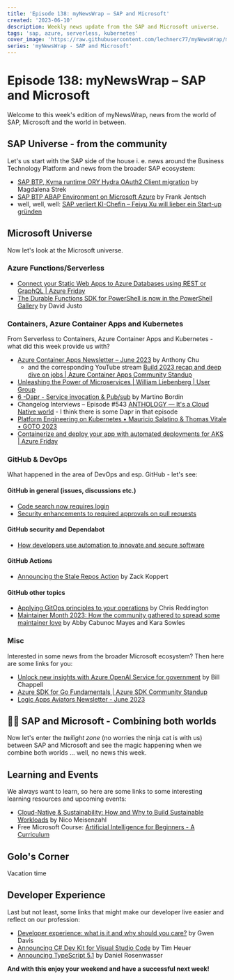 ```yaml
---
title: 'Episode 138: myNewsWrap – SAP and Microsoft'
created: '2023-06-10'
description: Weekly news update from the SAP and Microsoft universe.
tags: 'sap, azure, serverless, kubernetes'
cover_image: 'https://raw.githubusercontent.com/lechnerc77/myNewsWrap/main/episodes/cover-images/episode138small.png'
series: 'myNewsWrap - SAP and Microsoft'
---
```


# Episode 138: myNewsWrap – SAP and Microsoft

Welcome to this week's edition of myNewsWrap, news from the world of SAP, Microsoft and the world in between.

## SAP Universe - from the community

Let's us start with the SAP side of the house i. e. news around the Business Technology Platform and news from the broader SAP ecosystem:

* [SAP BTP, Kyma runtime ORY Hydra OAuth2 Client migration](https://blogs.sap.com/2023/06/06/sap-btp-kyma-runtime-ory-hydra-oauth2-client-migration/) by Magdalena Strek
* [SAP BTP ABAP Environment on Microsoft Azure](https://blogs.sap.com/2023/06/06/sap-btp-abap-environment-on-microsoft-azure/) by Frank Jentsch
* well, well, well: [SAP verliert KI-Chefin – Feiyu Xu will lieber ein Start-up gründen](https://amp2-handelsblatt-com.cdn.ampproject.org/c/s/amp2.handelsblatt.com/technik/it-tk/kuenstliche-intelligenz-sap-verliert-ki-chefin-feiyu-xu-will-lieber-ein-start-up-gruenden/29177404.html)

## Microsoft Universe

Now let's look at the Microsoft universe.

### Azure Functions/Serverless

* [Connect your Static Web Apps to Azure Databases using REST or GraphQL | Azure Friday](https://youtu.be/gCrBSSOezSQ)
* [The Durable Functions SDK for PowerShell is now in the PowerShell Gallery](https://techcommunity.microsoft.com/t5/apps-on-azure-blog/the-durable-functions-sdk-for-powershell-is-now-in-the/ba-p/3831973?WT.mc_id=AZ-MVP-5004195) by David Justo

### Containers, Azure Container Apps and Kubernetes

From Serverless to Containers, Azure Container Apps and Kubernetes - what did this week provide us with?

* [Azure Container Apps Newsletter – June 2023](https://techcommunity.microsoft.com/t5/apps-on-azure-blog/azure-container-apps-newsletter-june-2023/ba-p/3840337?WT.mc_id=AZ-MVP-5004195) by Anthony Chu
  * and the corresponding YouTube stream [Build 2023 recap and deep dive on jobs | Azure Container Apps Community Standup](https://www.youtube.com/live/91yPTbLECXM?feature=share)
* [Unleashing the Power of Microservices | William Liebenberg | User Group](https://youtu.be/NEzirkdO1ac)
* [6 -Dapr - Service invocation & Pub/sub](https://www.linkedin.com/pulse/6-dapr-service-invocation-pubsub-martino-bordin/) by Martino Bordin
* Changelog Interviews – Episode #543 [ANTHOLOGY — It's a Cloud Native world](https://changelog.com/podcast/543) - I think there is some Dapr in that episode
* [Platform Engineering on Kubernetes • Mauricio Salatino & Thomas Vitale • GOTO 2023](https://youtu.be/Wp8huqq_qgI)
* [Containerize and deploy your app with automated deployments for AKS | Azure Friday](https://youtu.be/PqhdX8-SZYw)

### GitHub & DevOps

What happened in the area of DevOps and esp. GitHub - let's see:

#### GitHub in general (issues, discussions etc.)

* [Code search now requires login](https://github.blog/changelog/2023-06-07-code-search-now-requires-login/)
* [Security enhancements to required approvals on pull requests](https://github.blog/changelog/2023-06-07-code-search-now-requires-login/)

#### GitHub security and Dependabot

* [How developers use automation to innovate and secure software](https://www.linkedin.com/pulse/how-developers-use-automation-innovate-secure-software-github-1c/)

#### GitHub Actions

* [Announcing the Stale Repos Action](https://github.blog/2023-06-05-announcing-the-stale-repos-action/) by Zack Koppert

#### GitHub other topics

* [Applying GitOps principles to your operations](https://github.blog/2023-06-02-applying-gitops-principles-to-your-operations/) by Chris Reddington
* [Maintainer Month 2023: How the community gathered to spread some maintainer love](https://github.blog/2023-06-08-maintainer-month-2023-how-the-community-gathered-to-spread-some-maintainer-love/) by Abby Cabunoc Mayes and Kara Sowles

### Misc

Interested in some news from the broader Microsoft ecosystem? Then here are some links for you:

* [Unlock new insights with Azure OpenAI Service for government](https://azure.microsoft.com/blog/unlock-new-insights-with-azure-openai-service-for-government/?WT.mc_id=AZ-MVP-5004195) by Bill Chappell
* [Azure SDK for Go Fundamentals | Azure SDK Community Standup](https://www.youtube.com/live/wBa_guyv23E?feature=share)
* [Logic Apps Aviators Newsletter - June 2023](https://techcommunity.microsoft.com/t5/integrations-on-azure-blog/logic-apps-aviators-newsletter-june-2023/ba-p/3818306?WT.mc_id=AZ-MVP-5004195)

## 🐱‍👤 SAP and Microsoft - Combining both worlds

Now let's enter the *twilight zone* (no worries the ninja cat is with us) between SAP and Microsoft and see the magic happening when we combine both worlds ... well, no news this week.

## Learning and Events

We always want to learn, so here are some links to some interesting learning resources and upcoming events:

* [Cloud-Native & Sustainability: How and Why to Build Sustainable Workloads](https://www.slideshare.net/nmeisenzahl/cloudnative-sustainability-how-and-why-to-build-sustainable-workloads) by Nico Meisenzahl
* Free Microsoft Course: [Artificial Intelligence for Beginners - A Curriculum](https://github.com/microsoft/AI-For-Beginners)

## Golo's Corner

Vacation time

## Developer Experience

Last but not least, some links that might make our developer live easier and reflect on our profession:

* [Developer experience: what is it and why should you care?](https://github.blog/2023-06-08-developer-experience-what-is-it-and-why-should-you-care/) by Gwen Davis
* [Announcing C# Dev Kit for Visual Studio Code](https://devblogs.microsoft.com/visualstudio/announcing-csharp-dev-kit-for-visual-studio-code/?WT.mc_id=AZ-MVP-5004195) by Tim Heuer
* [Announcing TypeScript 5.1](https://devblogs.microsoft.com/typescript/announcing-typescript-5-1/?WT.mc_id=AZ-MVP-5004195) by Daniel Rosenwasser

**And with this enjoy your weekend and have a successful next week!**
